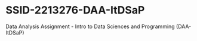 # SSID-2213276-DAA-ItDSaP
Data Analysis Assignment - Intro to Data Sciences and Programming (DAA-ItDSaP)
